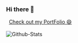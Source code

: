 ### Hi there 👋

<!--
**Anshul1507/Anshul1507** is a ✨ _special_ ✨ repository because its `README.md` (this file) appears on your GitHub profile.

Here are some ideas to get you started:

- 🔭 I’m currently working on ...
- 🌱 I’m currently learning ...
- 👯 I’m looking to collaborate on ...
- 🤔 I’m looking for help with ...
- 💬 Ask me about ...
- 📫 How to reach me: ...
- 😄 Pronouns: ...
- ⚡ Fun fact: ...
-->
&nbsp; [Check out my PortFolio 😄](http://anshul1507.tech) <br><br>
![Github-Stats](https://github-readme-stats.vercel.app/api?username=Anshul1507&show_icons=true)
